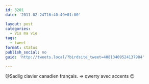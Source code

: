 ```yaml
---
id: 3201
date: '2011-02-24T16:40:49+01:00'

layout: post
categories:
  - Vis ma vie
tags:
  - tweet
format: status
publish_social: no
guid: 'http://tweets.local/?birdsite_tweet=40813409524137984'

---
```


@Sadlig clavier canadien français. =&gt; qwerty avec accents 😉